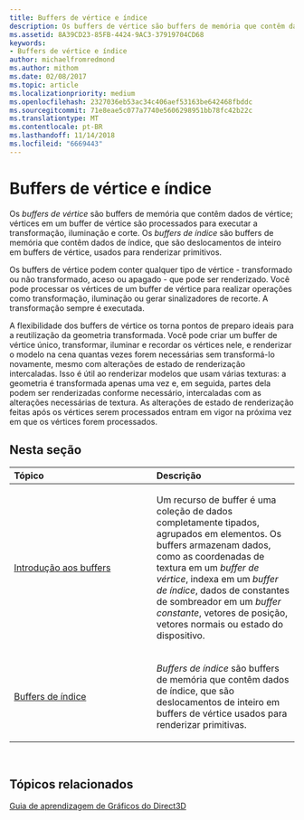```yaml
---
title: Buffers de vértice e índice
description: Os buffers de vértice são buffers de memória que contêm dados de vértice; vértices em um buffer de vértice são processados para executar a transformação, iluminação e corte.
ms.assetid: 8A39CD23-85FB-4424-9AC3-37919704CD68
keywords:
- Buffers de vértice e índice
author: michaelfromredmond
ms.author: mithom
ms.date: 02/08/2017
ms.topic: article
ms.localizationpriority: medium
ms.openlocfilehash: 2327036eb53ac34c406aef53163be642468fbddc
ms.sourcegitcommit: 71e8eae5c077a7740e5606298951bb78fc42b22c
ms.translationtype: MT
ms.contentlocale: pt-BR
ms.lasthandoff: 11/14/2018
ms.locfileid: "6669443"
---
```

# <a name="vertex-and-index-buffers"></a>Buffers de vértice e índice


Os *buffers de vértice* são buffers de memória que contêm dados de vértice; vértices em um buffer de vértice são processados para executar a transformação, iluminação e corte. Os *buffers de índice* são buffers de memória que contêm dados de índice, que são deslocamentos de inteiro em buffers de vértice, usados para renderizar primitivos.

Os buffers de vértice podem conter qualquer tipo de vértice - transformado ou não transformado, aceso ou apagado - que pode ser renderizado. Você pode processar os vértices de um buffer de vértice para realizar operações como transformação, iluminação ou gerar sinalizadores de recorte. A transformação sempre é executada.

A flexibilidade dos buffers de vértice os torna pontos de preparo ideais para a reutilização da geometria transformada. Você pode criar um buffer de vértice único, transformar, iluminar e recordar os vértices nele, e renderizar o modelo na cena quantas vezes forem necessárias sem transformá-lo novamente, mesmo com alterações de estado de renderização intercaladas. Isso é útil ao renderizar modelos que usam várias texturas: a geometria é transformada apenas uma vez e, em seguida, partes dela podem ser renderizadas conforme necessário, intercaladas com as alterações necessárias de textura. As alterações de estado de renderização feitas após os vértices serem processados entram em vigor na próxima vez em que os vértices forem processados.

## <a name="span-idin-this-sectionspanin-this-section"></a><span id="in-this-section"></span>Nesta seção


<table>
<colgroup>
<col width="50%" />
<col width="50%" />
</colgroup>
<thead>
<tr class="header">
<th align="left">Tópico</th>
<th align="left">Descrição</th>
</tr>
</thead>
<tbody>
<tr class="odd">
<td align="left"><p><a href="introduction-to-buffers.md">Introdução aos buffers</a></p></td>
<td align="left"><p>Um recurso de buffer é uma coleção de dados completamente tipados, agrupados em elementos. Os buffers armazenam dados, como as coordenadas de textura em um <em>buffer de vértice</em>, indexa em um <em>buffer de índice</em>, dados de constantes de sombreador em um <em>buffer constante</em>, vetores de posição, vetores normais ou estado do dispositivo.</p></td>
</tr>
<tr class="even">
<td align="left"><p><a href="index-buffers.md">Buffers de índice</a></p></td>
<td align="left"><p><em>Buffers de índice</em> são buffers de memória que contêm dados de índice, que são deslocamentos de inteiro em buffers de vértice usados para renderizar primitivas.</p></td>
</tr>
</tbody>
</table>

 

## <a name="span-idrelated-topicsspanrelated-topics"></a><span id="related-topics"></span>Tópicos relacionados


[Guia de aprendizagem de Gráficos do Direct3D](index.md)

 

 




